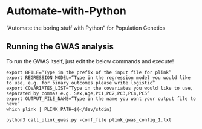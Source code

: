 # Automate-with-Python
“Automate the boring stuff with Python” for Population Genetics



## Running the GWAS analysis

To run the GWAS itself, just edit the below commands and execute!

```
export BFILE=“Type in the prefix of the input file for plink”
export REGRESSION_MODEL=“Type in the regression model you would like to use, e.g. for binary outcomes please write logistic”
export COVARIATES_LIST=“Type in the covariates you would like to use, separated by commas e.g. Sex,Age,PC1,PC2,PC3,PC4,PC5”
export OUTPUT_FILE_NAME=“Type in the name you want your output file to have”
which plink | PLINK_PATH=$(</dev/stdin)

python3 call_plink_gwas.py -conf_file plink_gwas_config_1.txt
```
